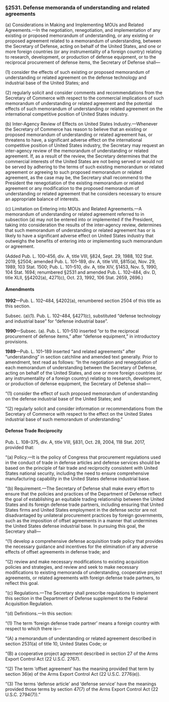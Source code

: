 ### §2531. Defense memoranda of understanding and related agreements ###

(a) Considerations in Making and Implementing MOUs and Related Agreements.—In the negotiation, renegotiation, and implementation of any existing or proposed memorandum of understanding, or any existing or proposed agreement related to a memorandum of understanding, between the Secretary of Defense, acting on behalf of the United States, and one or more foreign countries (or any instrumentality of a foreign country) relating to research, development, or production of defense equipment, or to the reciprocal procurement of defense items, the Secretary of Defense shall—

(1) consider the effects of such existing or proposed memorandum of understanding or related agreement on the defense technology and industrial base of the United States; and

(2) regularly solicit and consider comments and recommendations from the Secretary of Commerce with respect to the commercial implications of such memorandum of understanding or related agreement and the potential effects of such memorandum of understanding or related agreement on the international competitive position of United States industry.

(b) Inter-Agency Review of Effects on United States Industry.—Whenever the Secretary of Commerce has reason to believe that an existing or proposed memorandum of understanding or related agreement has, or threatens to have, a significant adverse effect on the international competitive position of United States industry, the Secretary may request an inter-agency review of the memorandum of understanding or related agreement. If, as a result of the review, the Secretary determines that the commercial interests of the United States are not being served or would not be served by adhering to the terms of such existing memorandum or related agreement or agreeing to such proposed memorandum or related agreement, as the case may be, the Secretary shall recommend to the President the renegotiation of the existing memorandum or related agreement or any modification to the proposed memorandum of understanding or related agreement that he considers necessary to ensure an appropriate balance of interests.

(c) Limitation on Entering into MOUs and Related Agreements.—A memorandum of understanding or related agreement referred to in subsection (a) may not be entered into or implemented if the President, taking into consideration the results of the inter-agency review, determines that such memorandum of understanding or related agreement has or is likely to have a significant adverse effect on United States industry that outweighs the benefits of entering into or implementing such memorandum or agreement.

(Added Pub. L. 100–456, div. A, title VIII, §824, Sept. 29, 1988, 102 Stat. 2019, §2504; amended Pub. L. 101–189, div. A, title VIII, §815(a), Nov. 29, 1989, 103 Stat. 1500; Pub. L. 101–510, div. A, title XIV, §1453, Nov. 5, 1990, 104 Stat. 1694; renumbered §2531 and amended Pub. L. 102–484, div. D, title XLII, §§4202(a), 4271(c), Oct. 23, 1992, 106 Stat. 2659, 2696.)

#### Amendments ####

**1992**—Pub. L. 102–484, §4202(a), renumbered section 2504 of this title as this section.

Subsec. (a)(1). Pub. L. 102–484, §4271(c), substituted “defense technology and industrial base” for “defense industrial base”.

**1990**—Subsec. (a). Pub. L. 101–510 inserted “or to the reciprocal procurement of defense items,” after “defense equipment,” in introductory provisions.

**1989**—Pub. L. 101–189 inserted “and related agreements” after “understanding” in section catchline and amended text generally. Prior to amendment, text read as follows: “In the negotiation and renegotiation of each memorandum of understanding between the Secretary of Defense, acting on behalf of the United States, and one or more foreign countries (or any instrumentality of a foreign country) relating to research, development, or production of defense equipment, the Secretary of Defense shall—

“(1) consider the effect of such proposed memorandum of understanding on the defense industrial base of the United States; and

“(2) regularly solicit and consider information or recommendations from the Secretary of Commerce with respect to the effect on the United States industrial base of such memorandum of understanding.”

#### Defense Trade Reciprocity ####

Pub. L. 108–375, div. A, title VIII, §831, Oct. 28, 2004, 118 Stat. 2017, provided that:

“(a) Policy.—It is the policy of Congress that procurement regulations used in the conduct of trade in defense articles and defense services should be based on the principle of fair trade and reciprocity consistent with United States national security, including the need to ensure comprehensive manufacturing capability in the United States defense industrial base.

“(b) Requirement.—The Secretary of Defense shall make every effort to ensure that the policies and practices of the Department of Defense reflect the goal of establishing an equitable trading relationship between the United States and its foreign defense trade partners, including ensuring that United States firms and United States employment in the defense sector are not disadvantaged by unilateral procurement practices by foreign governments, such as the imposition of offset agreements in a manner that undermines the United States defense industrial base. In pursuing this goal, the Secretary shall—

“(1) develop a comprehensive defense acquisition trade policy that provides the necessary guidance and incentives for the elimination of any adverse effects of offset agreements in defense trade; and

“(2) review and make necessary modifications to existing acquisition policies and strategies, and review and seek to make necessary modifications to existing memoranda of understanding, cooperative project agreements, or related agreements with foreign defense trade partners, to reflect this goal.

“(c) Regulations.—The Secretary shall prescribe regulations to implement this section in the Department of Defense supplement to the Federal Acquisition Regulation.

“(d) Definitions.—In this section:

“(1) The term ‘foreign defense trade partner’ means a foreign country with respect to which there is—

“(A) a memorandum of understanding or related agreement described in section 2531(a) of title 10, United States Code; or

“(B) a cooperative project agreement described in section 27 of the Arms Export Control Act (22 U.S.C. 2767).

“(2) The term ‘offset agreement’ has the meaning provided that term by section 36(e) of the Arms Export Control Act (22 U.S.C. 2776(e)).

“(3) The terms ‘defense article’ and ‘defense service’ have the meanings provided those terms by section 47(7) of the Arms Export Control Act (22 U.S.C. 2794(7)).”